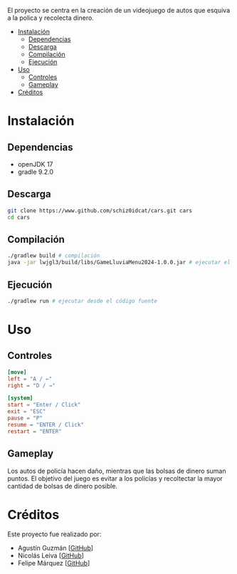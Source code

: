 El proyecto se centra en la creación de un videojuego de autos que esquiva a la polica y recolecta dinero.

* [Instalación](#Instalación)
    * [Dependencias](#Dependencias)
    * [Descarga](#Descarga)
    * [Compilación](#Compilación)
    * [Ejecución](#Ejecución)
* [Uso](#Uso)
    * [Controles](#Controles)
    * [Gameplay](#Gameplay)
* [Créditos](#Créditos)

# Instalación
## Dependencias
- openJDK 17
- gradle 9.2.0

## Descarga
```bash
git clone https://www.github.com/schiz0idcat/cars.git cars
cd cars
```

## Compilación
```bash
./gradlew build # compilación
java -jar lwjgl3/build/libs/GameLluviaMenu2024-1.0.0.jar # ejecutar el .jar
```

## Ejecución
```bash
./gradlew run # ejecutar desde el código fuente
```

# Uso
## Controles
```toml
[move]
left = "A / ←"
right = "D / →"

[system]
start = "Enter / Click"
exit = "ESC"
pause = "P"
resume = "ENTER / Click"
restart = "ENTER"


```

## Gameplay
Los autos de policía hacen daño, mientras que las bolsas de dinero suman puntos.
El objetivo del juego es evitar a los policías y recoltectar la mayor cantidad de bolsas de dinero posible.

# Créditos
Este proyecto fue realizado por:
- Agustín Guzmán [[GitHub](https://github.com/Schiz0idCat)]
- Nicolás Leiva [[GitHub](https://github.com/nico0417)]
- Felipe Márquez [[GitHub](https://github.com/fmarquezmu)]
